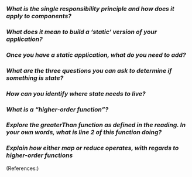 ### *What is the single responsibility principle and how does it apply to components?* ###


### *What does it mean to build a ‘static’ version of your application?* ###

### *Once you have a static application, what do you need to add?* ###

### *What are the three questions you can ask to determine if something is state?* ###


### *How can you identify where state needs to live?* ###

### *What is a “higher-order function”?* ###

### *Explore the greaterThan function as defined in the reading. In your own words, what is line 2 of this function doing?* ###

### *Explain how either map or reduce operates, with regards to higher-order functions* ###

(References:)